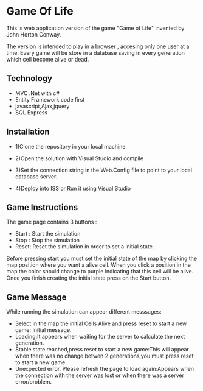 Game Of Life
==========
 
This is web application version of the game "Game of Life" invented by John Horton Conway.

The version is intended to play in a browser , accesing only one user at a time.
Every game will be store in a database saving in every generation which cell become alive or dead.
 
Technology
--------------------
 
+ MVC .Net with c#
+ Entity Framework code first
+ javascript,Ajax,jquery
+ SQL Express

Installation
--------------------
+ 1)Clone the repository in your local machine

+ 2)Open the solution with Visual Studio and compile

+ 3)Set the connection string in the Web.Config file to point to your local database server.

+ 4)Deploy into ISS or Run it using Visual Studio


Game Instructions
--------------------

The game page contains 3 buttons :

+ Start : Start the simulation
+ Stop : Stop the simulation
+ Reset: Reset the simulation in order to set a initial state.

Before pressing start you must set the initial state of the map by clicking the map position where you want a alive cell.
When you click a position in the map the color should change to purple indicating that this cell will be alive.
Once you finish creating the initial state press on the Start button.

Game Message
--------------------
While running the simulation can appear different messsages:
+ Select in the map the initial Cells Alive and press reset to start a new game: Initial message.
+ Loading:It appears when waiting for the server to calculate the next generation.
+ Stable state reached,press reset to start a new game:This will appear when there was no change betwen 2 generations,you must press reset to start a new game.
+ Unexpected error. Please refresh the page to load again:Appears when the connection with the server was lost or when there was a server error/problem.






 

